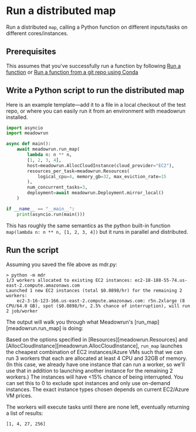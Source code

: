# Run a distributed map

Run a distributed `map`, calling a Python function on different inputs/tasks on
different cores/instances.

## Prerequisites

This assumes that you've successfully run a function by following [Run a
function](/tutorial/run_function) or [Run a function from a git repo using
Conda](/tutorial/run_function_git_conda)

## Write a Python script to run the distributed map

Here is an example template—add it to a file in a local checkout of the test repo, or
where you can easily run it from an environment with meadowrun installed.

```python
import asyncio
import meadowrun

async def main():
    await meadowrun.run_map(
        lambda n: n ** n,
        [1, 2, 3, 4],
        host=meadowrun.AllocCloudInstance(cloud_provider="EC2"),
        resources_per_task=meadowrun.Resources(
            logical_cpu=4, memory_gb=32, max_eviction_rate=15
        ),
        num_concurrent_tasks=3,
        deployment=await meadowrun.Deployment.mirror_local()
    )

if __name__ == "__main__":
    print(asyncio.run(main()))
```

This has roughly the same semantics as the python built-in function `map(lambda n: n **
n, [1, 2, 3, 4])` but it runs in parallel and distributed.

## Run the script

Assuming you saved the file above as mdr.py:

```shell
> python -m mdr
1/3 workers allocated to existing EC2 instances: ec2-18-188-55-74.us-east-2.compute.amazonaws.com
Launched 1 new EC2 instances (total $0.0898/hr) for the remaining 2 workers:
    ec2-3-16-123-166.us-east-2.compute.amazonaws.com: r5n.2xlarge (8 CPU/64.0 GB), spot ($0.0898/hr, 2.5% chance of interruption), will run 2 job/worker
```

The output will walk you through what Meadowrun's [run_map][meadowrun.run_map] is doing:

Based on the options specified in [Resources][meadowrun.Resources] and
[AllocCloudInstance][meadowrun.AllocCloudInstance], `run_map` launches the cheapest
combination of EC2 instances/Azure VMs such that we can run 3 workers that each are
allocated at least 4 CPU and 32GB of memory. (In this case, we already have one instance
that can run a worker, so we'll use that in addition to launching another instance for
the remaining 2 workers.) The instances will have <15% chance of being interrupted. You
can set this to 0 to exclude spot instances and only use on-demand instances. The exact
instance types chosen depends on current EC2/Azure VM prices.

The workers will execute tasks until there are none left, eventually returning a list of
results:

```shell
[1, 4, 27, 256]
```

